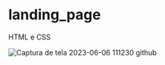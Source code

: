 # landing_page
HTML e CSS 

![Captura de tela 2023-06-06 111230 github](https://github.com/kleber-matos/landing_page/assets/94052079/d1de8d7e-c36d-4bca-8e90-94d658f5e016)
